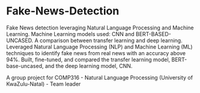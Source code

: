 # Fake-News-Detection
Fake News detection leveraging Natural Language Processing and Machine Learning. Machine Learning models used: CNN and BERT-BASED-UNCASED. A comparison between transfer learning and deep learning. Leveraged Natural Language Processing (NLP) and Machine Learning (ML) techniques to identify fake news from real news with an accuracy above 94%. Built, fine-tuned, and compared the transfer learning model, BERT-base-uncased, and the deep learning model, CNN.

A group project for COMP316 - Natural Language Processing (University of KwaZulu-Natal) - Team leader
